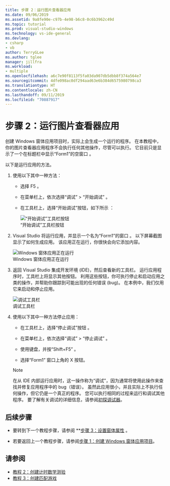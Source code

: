 ```yaml
---
title: 步骤 2：运行图片查看器应用
ms.date: 09/06/2019
ms.assetid: 9a8fe90e-c97b-4e98-b6c8-0c6b3962c49d
ms.topic: tutorial
ms.prod: visual-studio-windows
ms.technology: vs-ide-general
ms.devlang:
- csharp
- vb
author: TerryGLee
ms.author: tglee
manager: jillfra
ms.workload:
- multiple
ms.openlocfilehash: a6c7e90f8113f5fa03da907db5dbb8f374a564e7
ms.sourcegitcommit: 4dfe098ac0df294aad63e6b384d6575980798ca3
ms.translationtype: HT
ms.contentlocale: zh-CN
ms.lasthandoff: 09/11/2019
ms.locfileid: "70887917"
---
```

# <a name="step-2-run-your-picture-viewer-app"></a>步骤 2：运行图片查看器应用

创建 Windows 窗体应用项目时，实际上会生成一个运行的程序。 在本教程中，你的图片查看器应用程序不会执行任何其他操作，尽管可以执行。 它目前只是显示了一个在标题栏中显示“Form1”的空窗口  。

以下是运行应用的方法。 

1. 使用以下其中一种方法：

    - 选择 F5  。

    - 在菜单栏上，依次选择“调试”   > “开始调试”  。

    - 在工具栏上，选择“开始调试”按钮，如下所示  ：

      ![“开始调试”工具栏按钮](../ide/media/express_icondebug.png)<br>
      “开始调试”工具栏按钮 

1. Visual Studio 将运行应用，并显示一个名为“Form1”的窗口  。 以下屏幕截图显示了如何生成应用。 该应用正在运行，你很快会向它添加内容。

     ![Windows 窗体应用正在运行](../ide/media/express_firstrun.png)<br>
Windows 窗体应用正在运行 

1. 返回 Visual Studio 集成开发环境 (IDE)，然后查看新的工具栏。 运行应用程序时，工具栏上将显示其他按钮。 利用这些按钮，你可执行停止和启动应用之类的操作，并帮助你跟踪到可能出现的任何错误 (bug)。 在本例中，我们仅用它来启动和停止应用。

     ![调试工具栏](../ide/media/express_debugtoolbar.png)<br>
调试工具栏 

1. 使用以下其中一种方法停止应用：

    - 在工具栏上，选择“停止调试”按钮  。

    - 在菜单栏上，依次选择“调试”   > “停止调试”  。

    - 使用键盘，并按“Shift+F5”   。

    - 选择“Form1”  窗口上角的 X  按钮。

    > [!NOTE]
    > 在从 IDE 内部运行应用时，这一操作称为“调试”，因为通常将使用此操作来查找并修复应用程序中的 bug（错误）。 虽然此应用很小，并且实际上不执行任何操作，但它仍是一个真正的程序。 您可以执行相同的过程来运行和调试其他程序。 要了解有关调试的详细信息，请参阅[初探调试器](../debugger/debugger-feature-tour.md)。

## <a name="next-steps"></a>后续步骤

* 要转到下一个教程步骤，请参阅 **[步骤 3：设置窗体属性](../ide/step-3-set-your-form-properties.md)  。

* 若要返回上一个教程步骤，请参阅[步骤 1：创建 Windows 窗体应用项目](../ide/step-1-create-a-windows-forms-application-project.md)。

## <a name="see-also"></a>请参阅

* [教程 2：创建计时数学测验](tutorial-2-create-a-timed-math-quiz.md)
* [教程 3：创建匹配游戏](tutorial-3-create-a-matching-game.md)
